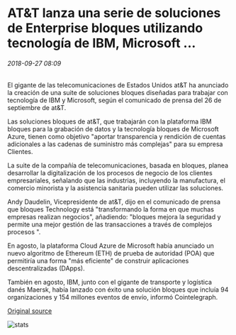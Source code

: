 # AT&T lanza una serie de soluciones de Enterprise bloques utilizando tecnología de IBM, Microsoft ...

###### 2018-09-27 08:09

El gigante de las telecomunicaciones de Estados Unidos at&T ha anunciado la creación de una suite de soluciones bloques diseñadas para trabajar con tecnología de IBM y Microsoft, según el comunicado de prensa del 26 de septiembre de at&T.

Las soluciones bloques de at&T, que trabajarán con la plataforma IBM bloques para la grabación de datos y la tecnología bloques de Microsoft Azure, tienen como objetivo "aportar transparencia y rendición de cuentas adicionales a las cadenas de suministro más complejas" para su empresa Clientes.

La suite de la compañía de telecomunicaciones, basada en bloques, planea desarrollar la digitalización de los procesos de negocio de los clientes empresariales, señalando que las industrias, incluyendo la manufactura, el comercio minorista y la asistencia sanitaria pueden utilizar las soluciones.

Andy Daudelin, Vicepresidente de at&T, dijo en el comunicado de prensa que bloques Technology está "transformando la forma en que muchas empresas realizan negocios", añadiendo: "bloques mejora la seguridad y permite una mejor gestión de las transacciones a través de complejos procesos ".

En agosto, la plataforma Cloud Azure de Microsoft había anunciado un nuevo algoritmo de Ethereum (ETH) de prueba de autoridad (POA) que permitiría una forma "más eficiente" de construir aplicaciones descentralizadas (DApps).

También en agosto, IBM, junto con el gigante de transporte y logística danés Maersk, había lanzado con éxito una solución bloques que incluía 94 organizaciones y 154 millones eventos de envío, informó Cointelegraph.

[Original source](https://cointelegraph.com/news/att-launches-suite-of-enterprise-blockchain-solutions-using-tech-from-ibm-microsoft)

![stats](https://c.statcounter.com/11760860/0/a89fa40b/1/ "stats")